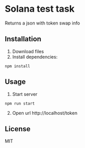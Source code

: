 # Solana test task

Returns a json with token swap info

## Installation

1. Download files
2. Install dependencies:
```
npm install 
```

## Usage

1. Start server 
```
npm run start
```

2. Open url http://localhost/token 

## License

MIT